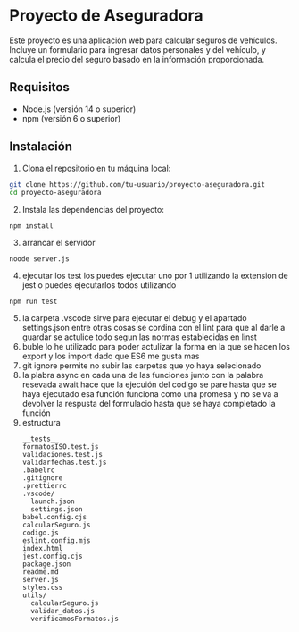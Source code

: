 # Proyecto de Aseguradora

Este proyecto es una aplicación web para calcular seguros de vehículos. Incluye un formulario para ingresar datos personales y del vehículo, y calcula el precio del seguro basado en la información proporcionada.

## Requisitos

- Node.js (versión 14 o superior)
- npm (versión 6 o superior)

## Instalación

1. Clona el repositorio en tu máquina local:

```sh
git clone https://github.com/tu-usuario/proyecto-aseguradora.git
cd proyecto-aseguradora
````
2. Instala las dependencias del proyecto:

```
npm install
```

3. arrancar el servidor

```
noode server.js
```
4. ejecutar los test
los puedes ejecutar uno por 1 utilizando la extension de jest o puedes ejecutarlos todos utilizando
```
npm run test
```
5. la carpeta .vscode
sirve para ejecutar el debug y el apartado settings.json entre otras cosas se cordina con el lint para que al darle a guardar se actulice todo segun las normas establecidas en linst
6. buble
lo he utilizado para poder actulizar la forma en la que se hacen los export y los import dado que ES6 me gusta mas
7. git ignore
permite no subir las carpetas que yo haya selecionado
8. la plabra async en cada una de las funciones junto con la palabra resevada await hace que la ejecuión del codigo se pare hasta que se haya ejecutado esa función funciona como una promesa y no se va a devolver la respusta del formulacio hasta que se haya completado la función
9. estructura
    ```
    __tests__
    formatosISO.test.js
    validaciones.test.js
    validarfechas.test.js
    .babelrc
    .gitignore
    .prettierrc
    .vscode/
      launch.json
      settings.json
    babel.config.cjs
    calcularSeguro.js
    codigo.js
    eslint.config.mjs
    index.html
    jest.config.cjs
    package.json
    readme.md
    server.js
    styles.css
    utils/
      calcularSeguro.js
      validar_datos.js
      verificamosFormatos.js
  ```
